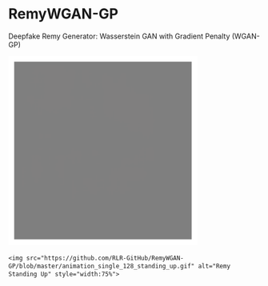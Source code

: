 # RemyWGAN-GP
Deepfake Remy Generator: Wasserstein GAN with Gradient Penalty (WGAN-GP) 

<div class="row">
  
  <div class="column">    
    <img src="https://github.com/RLR-GitHub/RemyWGAN-GP/blob/master/animation_single_128_laying_down.gif" alt="Remy Laying Down" style="width:75%">

    <img src="https://github.com/RLR-GitHub/RemyWGAN-GP/blob/master/animation_single_128_standing_up.gif" alt="Remy Standing Up" style="width:75%">
  </div>
  
  <!--- <img src="https://github.com/RLR-GitHub/RemyWGAN-GP/blob/master/animation_single_128_standing_up.gif" alt="Remy" style="width:50%"> --->
  <!--- <img src="https://github.com/RLR-GitHub/RemyWGAN-GP/blob/master/animation_single_128_standing_up.gif" alt="Remy" width="400" height="400" /> --->

</div>

